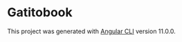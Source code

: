 # Gatitobook

This project was generated with [Angular CLI](https://github.com/angular/angular-cli) version 11.0.0.
